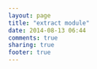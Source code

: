 ```yaml
---
layout: page
title: "extract module"
date: 2014-08-13 06:44
comments: true
sharing: true
footer: true
---
```





